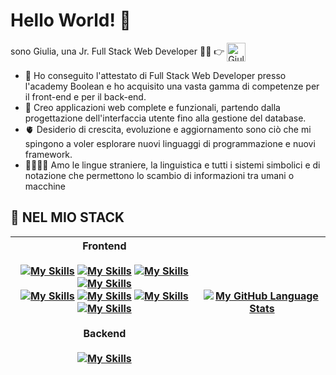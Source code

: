 # Hello World! 👋
<div>
  <p>
    sono Giulia, una Jr. Full Stack Web Developer 👩‍💻 👉
    <a href="https://www.linkedin.com/in/giulia-glave/">
      <img align="center" alt="Giulia Glave Linkdin" width="30px" src="https://github.com/adityakamath16/adityakamath16/blob/master/images/connect_with_me_images/linkedin.svg" />
    </a>
  </p>

</div>


- 📖 Ho conseguito l'attestato di Full Stack Web Developer presso l'academy Boolean e ho acquisito una vasta gamma di competenze per il front-end e per il back-end. 
- 🧠 Creo applicazioni web complete e funzionali, partendo dalla progettazione dell'interfaccia utente fino alla gestione del database.
- 🫀 Desiderio di crescita, evoluzione e aggiornamento sono ciò che mi spingono a voler esplorare nuovi linguaggi di programmazione e nuovi framework.
- 👱‍♀️💬🤖 Amo le lingue straniere, la linguistica e tutti i sistemi simbolici e di notazione che permettono lo scambio di informazioni tra umani o macchine

## 💼 NEL MIO STACK

Frontend <br/> <br/> [![My Skills](https://skills.thijs.gg/icons?i=html)](https://skills.thijs.gg) [![My Skills](https://skills.thijs.gg/icons?i=css)](https://skills.thijs.gg) [![My Skills](https://skills.thijs.gg/icons?i=sass)](https://skills.thijs.gg) [![My Skills](https://skills.thijs.gg/icons?i=bootstrap)](https://skills.thijs.gg) <br/> [![My Skills](https://skills.thijs.gg/icons?i=tailwind)](https://skills.thijs.gg) [![My Skills](https://skills.thijs.gg/icons?i=javascript)](https://skills.thijs.gg) [![My Skills](https://skills.thijs.gg/icons?i=vue)](https://skills.thijs.gg) [![My Skills](https://skills.thijs.gg/icons?i=vite)](https://skills.thijs.gg) <br/><br/> Backend <br/><br/> [![My Skills](https://skills.thijs.gg/icons?i=mysql,php,laravel,git)](https://skills.thijs.gg) | [![My GitHub Language Stats](https://github-readme-stats.vercel.app/api/top-langs/?username=GiuliaGlave&langs_count=5&theme=tokyonight)]() |
| --------- | --------- |



<!--
**GiuliaGlave/GiuliaGlave** is a ✨ _special_ ✨ repository because its `README.md` (this file) appears on your GitHub profile.

Here are some ideas to get you started:

- 🔭 I’m currently working on ...
- 🌱 I’m currently learning ...
- 👯 I’m looking to collaborate on ...
- 🤔 I’m looking for help with ...
- 💬 Ask me about ...
- 📫 How to reach me: ...
- 😄 Pronouns: ...
- ⚡ Fun fact: ...
-->
